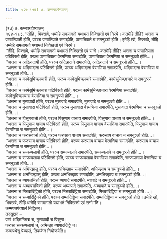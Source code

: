 ```yaml
---
title: ०२७ (१७) ७. कम्मपथपेय्यालम्

---
```

(१७) ७. कम्मपथपेय्यालम्  
१६४-१८३. ‘‘तीहि , भिक्खवे, धम्मेहि समन्नागतो यथाभतं निक्खित्तो एवं निरये। कतमेहि तीहि? अत्तना च पाणातिपाती होति, परञ्च पाणातिपाते समादपेति, पाणातिपाते च समनुञ्ञो होति। इमेहि खो, भिक्खवे, तीहि धम्मेहि समन्नागतो यथाभतं निक्खित्तो एवं निरये।  
‘‘तीहि, भिक्खवे, धम्मेहि समन्नागतो यथाभतं निक्खित्तो एवं सग्गे। कतमेहि तीहि? अत्तना च पाणातिपाता पटिविरतो होति, परञ्च पाणातिपाता वेरमणिया समादपेति, पाणातिपाता वेरमणिया च समनुञ्ञो होति…।  
‘‘अत्तना च अदिन्नादायी होति, परञ्च अदिन्नादाने समादपेति, अदिन्नादाने च समनुञ्ञो होति…।  
‘‘अत्तना च अदिन्नादाना पटिविरतो होति, परञ्च अदिन्नादाना वेरमणिया समादपेति, अदिन्नादाना वेरमणिया च समनुञ्ञो होति…।  
‘‘अत्तना च कामेसुमिच्छाचारी होति, परञ्च कामेसुमिच्छाचारे समादपेति, कामेसुमिच्छाचारे च समनुञ्ञो होति…।  
‘‘अत्तना च कामेसुमिच्छाचारा पटिविरतो होति, परञ्च कामेसुमिच्छाचारा वेरमणिया समादपेति, कामेसुमिच्छाचारा वेरमणिया च समनुञ्ञो होति…।  
‘‘अत्तना च मुसावादी होति, परञ्च मुसावादे समादपेति, मुसावादे च समनुञ्ञो होति…।  
‘‘अत्तना च मुसावादा पटिविरतो होति, परञ्च मुसावादा वेरमणिया समादपेति, मुसावादा वेरमणिया च समनुञ्ञो होति…।  
‘‘अत्तना च पिसुणवाचो होति, परञ्च पिसुणाय वाचाय समादपेति, पिसुणाय वाचाय च समनुञ्ञो होति…।  
‘‘अत्तना च पिसुणाय वाचाय पटिविरतो होति, परञ्च पिसुणाय वाचाय वेरमणिया समादपेति, पिसुणाय वाचाय वेरमणिया च समनुञ्ञो होति…।  
‘‘अत्तना च फरुसवाचो होति, परञ्च फरुसाय वाचाय समादपेति, फरुसाय वाचाय च समनुञ्ञो होति…।  
‘‘अत्तना च फरुसाय वाचाय पटिविरतो होति, परञ्च फरुसाय वाचाय वेरमणिया समादपेति, फरुसाय वाचाय वेरमणिया च समनुञ्ञो होति…।  
‘‘अत्तना च सम्फप्पलापी होति, परञ्च सम्फप्पलापे समादपेति, सम्फप्पलापे च समनुञ्ञो होति…।  
‘‘अत्तना च सम्फप्पलापा पटिविरतो होति, परञ्च सम्फप्पलापा वेरमणिया समादपेति, सम्फप्पलापा वेरमणिया च समनुञ्ञो होति…।  
‘‘अत्तना च अभिज्झालु होति, परञ्च अभिज्झाय समादपेति, अभिज्झाय च समनुञ्ञो होति…।  
‘‘अत्तना च अनभिज्झालु होति, परञ्च अनभिज्झाय समादपेति, अनभिज्झाय च समनुञ्ञो होति…।  
‘‘अत्तना च ब्यापन्नचित्तो होति, परञ्च ब्यापादे समादपेति, ब्यापादे च समनुञ्ञो होति…।  
‘‘अत्तना च अब्यापन्नचित्तो होति, परञ्च अब्यापादे समादपेति, अब्यापादे च समनुञ्ञो होति…।  
‘‘अत्तना च मिच्छादिट्ठिको होति, परञ्च मिच्छादिट्ठिया समादपेति, मिच्छादिट्ठिया च समनुञ्ञो होति …।  
‘‘अत्तना च सम्मादिट्ठिको होति, परञ्च सम्मादिट्ठिया समादपेति, सम्मादिट्ठिया च समनुञ्ञो होति। इमेहि खो, भिक्खवे, तीहि धम्मेहि समन्नागतो यथाभतं निक्खित्तो एवं सग्गे’’ति।  
कम्मपथपेय्यालं निट्ठितम्।  
तस्सुद्दानं –  
पाणं अदिन्नमिच्छा च, मुसावादी च पिसुणा।  
फरुसा सम्फप्पलापो च, अभिज्झा ब्यापाददिट्ठि च।  
कम्मपथेसु पेय्यालं, तिककेन नियोजयेति॥  